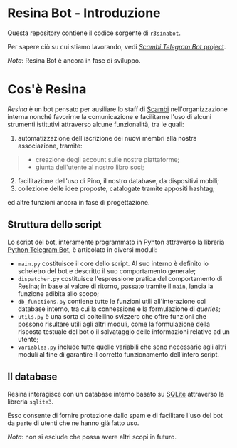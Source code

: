 # Resina Bot - Introduzione

Questa repository contiene il codice sorgente di [`r3sinabot`](https://t.me/r3sinabot 'Resina bot on Telegram').

Per sapere ciò su cui stiamo lavorando, vedi [_Scambi Telegram Bot_ project](https://github.com/orgs/scambifestival/projects/4).

*Nota*: Resina Bot è ancora in fase di sviluppo.

# Cos'è Resina

_Resina_ è un bot pensato per ausiliare lo staff di [Scambi](https://scambi.org) nell'organizzazione interna nonché favorirne la comunicazione e facilitarne l'uso di alcuni strumenti istitutivi attraverso alcune funzionalità, tra le quali:

1. automatizzazione dell'iscrizione dei nuovi membri alla nostra associazione, tramite:
>- creazione degli account sulle nostre piattaforme;
>- giunta dell'utente al nostro libro soci;
2. facilitazione dell'uso di Pino, il nostro database, da dispositivi mobili;
3. collezione delle idee proposte, catalogate tramite appositi hashtag;

ed altre funzioni ancora in fase di progettazione.

## Struttura dello script

Lo script del bot, interamente programmato in Pyhton attraverso la libreria [Python Telegram Bot](https://github.com/python-telegram-bot/python-telegram-bot), è articolato in diversi moduli:
- `main.py` costituisce il core dello script. Al suo interno è definito lo scheletro del bot e descritto il suo comportamento generale;
- `dispatcher.py` costituisce l'espressione pratica del comportamento di Resina; in base al valore di ritorno, passato tramite il `main`, lancia la funzione adibita allo scopo;
- `db_functions.py` contiene tutte le funzioni utili all'interazione col database interno, tra cui la connessione e la formulazione di _queries_;
- `utils.py` è una sorta di coltellino svizzero che offre funzioni che possono risultare utili agli altri moduli, come la formulazione della risposta testuale del bot o il salvataggio delle informazioni relative ad un utente;
- `variables.py` include tutte quelle variabili che sono necessarie agli altri moduli al fine di garantire il corretto funzionamento dell'intero script.

## Il database

Resina interagisce con un database interno basato su [SQLite](https://www.sqlite.org/) attraverso la libreria `sqlite3`.

Esso consente di fornire protezione dallo spam e di facilitare l'uso del bot da parte di utenti che ne hanno già fatto uso.

_Nota_: non si esclude che possa avere altri scopi in futuro.

